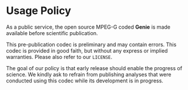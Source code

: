 # Usage Policy

As a public service, the open source MPEG-G coded **Genie** is made available before scientific publication.

This pre-publication codec is preliminary and may contain errors.
This codec is provided in good faith, but without any express or implied warranties.
Please also refer to our ``LICENSE``.

The goal of our policy is that early release should enable the progress of science.
We kindly ask to refrain from publishing analyses that were conducted using this codec while its development is in progress.

